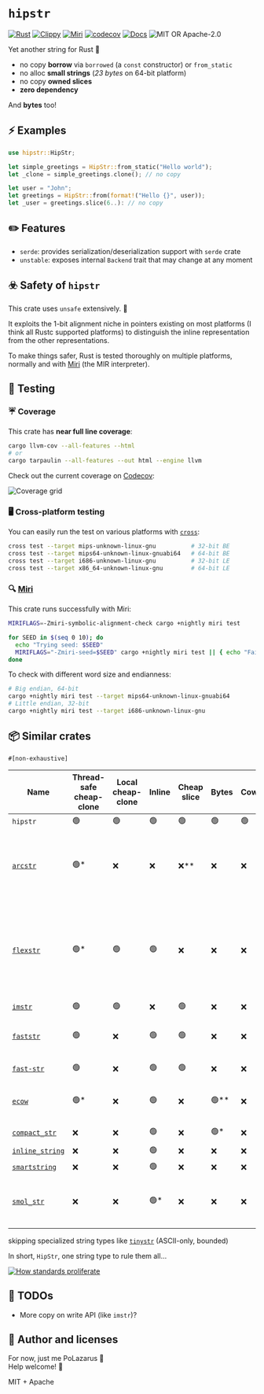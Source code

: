 # `hipstr`

[![Rust](https://github.com/polazarus/hipstr/actions/workflows/basic.yml/badge.svg)](https://github.com/polazarus/hipstr/actions/workflows/basic.yml)
[![Clippy](https://github.com/polazarus/hipstr/actions/workflows/clippy.yml/badge.svg)](https://github.com/polazarus/hipstr/actions/workflows/clippy.yml)
[![Miri](https://github.com/polazarus/hipstr/actions/workflows/miri.yml/badge.svg)](https://github.com/polazarus/hipstr/actions/workflows/miri.yml)
[![codecov](https://codecov.io/gh/polazarus/hipstr/branch/main/graph/badge.svg?token=Z7YUHB4YUD)](https://codecov.io/gh/polazarus/hipstr)
[![Docs](https://img.shields.io/docsrs/hipstr)](https://docs.rs/hipstr)
![MIT OR Apache-2.0](https://img.shields.io/crates/l/hipstr)

Yet another string for Rust 🦀

* no copy **borrow** via `borrowed` (a `const` constructor) or `from_static`
* no alloc **small strings** (_23 bytes_ on 64-bit platform)
* no copy **owned slices**
* **zero dependency**

And **bytes** too!

## ⚡ Examples

```rust
use hipstr::HipStr;

let simple_greetings = HipStr::from_static("Hello world");
let _clone = simple_greetings.clone(); // no copy

let user = "John";
let greetings = HipStr::from(format!("Hello {}", user));
let _user = greetings.slice(6..): // no copy
```

## ✏️ Features

* `serde`: provides serialization/deserialization support with `serde` crate
* `unstable`: exposes internal `Backend` trait that may change at any moment

## ☣️ Safety of `hipstr`

This crate uses `unsafe` extensively. 🤷

It exploits the 1-bit alignment niche in pointers existing on most platforms
(I think all Rustc supported platforms) to distinguish the inline representation
from the other representations.

To make things safer, Rust is tested thoroughly on multiple platforms, normally
and with [Miri] (the MIR interpreter).

## 🧪 Testing

### ☔ Coverage

This crate has **near full line coverage**:

```bash
cargo llvm-cov --all-features --html
# or
cargo tarpaulin --all-features --out html --engine llvm
```

Check out the current coverage on [Codecov]:

![Coverage grid](https://codecov.io/gh/polazarus/hipstr/branch/main/graphs/tree.svg?token=Z7YUHB4YUD)

### 🖥️ Cross-platform testing

You can easily run the test on various platforms with [`cross`]:

```bash
cross test --target mips-unknown-linux-gnu          # 32-bit BE
cross test --target mips64-unknown-linux-gnuabi64   # 64-bit BE
cross test --target i686-unknown-linux-gnu          # 32-bit LE
cross test --target x86_64-unknown-linux-gnu        # 64-bit LE
```

### 🔍 [Miri]

This crate runs successfully with Miri:

```bash
MIRIFLAGS=-Zmiri-symbolic-alignment-check cargo +nightly miri test

for SEED in $(seq 0 10); do
  echo "Trying seed: $SEED"
  MIRIFLAGS="-Zmiri-seed=$SEED" cargo +nightly miri test || { echo "Failing seed: $SEED"; break; };
done
```

To check with different word size and endianness:

```bash
# Big endian, 64-bit
cargo +nightly miri test --target mips64-unknown-linux-gnuabi64
# Little endian, 32-bit
cargo +nightly miri test --target i686-unknown-linux-gnu
```

[Codecov]: https://app.codecov.io/gh/polazarus/hipstr
[`cross`]: https://github.com/cross-rs/cross
[Miri]: https://github.com/rust-lang/miri

## 📦 Similar crates

`#[non-exhaustive]`

| Name | Thread-safe cheap-clone | Local cheap-clone | Inline | Cheap slice  | Bytes | Cow<'a>  | Comment |
| ---- | ----------- | ----- | ------ | ------ | ----- | ---- | :------ |
| `hipstr` | 🟢 | 🟢 | 🟢 | 🟢 | 🟢 | 🟢 | obviously!
| [`arcstr`](https://github.com/thomcc/arcstr) | 🟢* | ❌ | ❌ | ❌** | ❌ | ❌ | *use a custom `Arc`, **heavy slice (with dedicated substring type) |
| [`flexstr`](https://github.com/nu11ptr/flexstr) | 🟢* | 🟢 | 🟢 | ❌ |  ❌ | ❌ | *use an `Arc<str>` instead of an `Arc<String>` (remove one level of  indirection but use fat pointers) |
| [`imstr`](https://github.com/xfbs/imstr) | 🟢 | 🟢 | ❌ | 🟢 | ❌ | ❌ | |
| [`faststr`](https://github.com/volo-rs/faststr) | 🟢 | ❌ | 🟢 | 🟢 | ❌ | ❌ | zero-doc with complex API |
| [`fast-str`](https://github.com/xxXyh1908/rust-fast-str) | 🟢 | ❌ | 🟢 | 🟢 | ❌ | ❌ | inline repr is opt-in |
| [`ecow`](https://github.com/typst/ecow) | 🟢* | ❌ | 🟢 | ❌ | 🟢** | ❌ | *on two words only 🤤, **even any `T`
| [`compact_str`](https://github.com/parkmycar/compact_str) | ❌ | ❌ | 🟢 | ❌ | 🟢* | ❌ | * opt-in via `smallvec`
| [`inline_string`](https://github.com/fitzgen/inlinable_string) | ❌ | ❌ | 🟢   | ❌ | ❌ | ❌ |
| [`smartstring`](https://github.com/xxXyh1908/rust-fast-str) | ❌ | ❌ | 🟢   | ❌ | ❌ | ❌ |
| [`smol_str`](https://github.com/rust-analyzer/smol_str) | ❌ | ❌ | 🟢* | ❌ | ❌ | ❌ | * but only inline string, here for reference |

skipping specialized string types like [`tinystr`](https://github.com/unicode-org/icu4x) (ASCII-only, bounded)

In short, `HipStr`, one string type to rule them all…

[![How standards proliferate](https://imgs.xkcd.com/comics/standards.png)](https://xkcd.com/927/)

## 🚀 TODOs

* More copy on write API (like `imstr`)?

## 📖 Author and licenses

For now, just me PoLazarus 👻 \
Help welcome! 🚨

MIT + Apache

